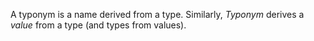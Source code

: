A typonym is a name derived from a type. Similarly, _Typonym_ derives a _value_
from a type (and types from values).

